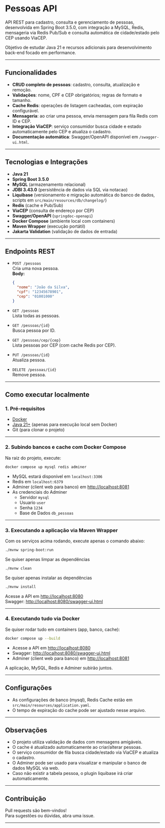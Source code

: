 # Pessoas API

API REST para cadastro, consulta e gerenciamento de pessoas, desenvolvida em Spring Boot 3.5.0, com integração a MySQL, Redis, mensageria via Redis Pub/Sub e consulta automática de cidade/estado pelo CEP usando ViaCEP.

Objetivo de estudar Java 21 e recursos adicionais para desenvolvimento back-end focado em performance.

---

## Funcionalidades

- **CRUD completo de pessoas**: cadastro, consulta, atualização e remoção.
- **Validações**: nome, CPF e CEP obrigatórios; regras de formato e tamanho.
- **Cache Redis**: operações de listagem cacheadas, com expiração configurável.
- **Mensageria**: ao criar uma pessoa, envia mensagem para fila Redis com ID e CEP.
- **Integração ViaCEP**: serviço consumidor busca cidade e estado automaticamente pelo CEP e atualiza o cadastro.
- **Documentação automática**: Swagger/OpenAPI disponível em `/swagger-ui.html`.

---

## Tecnologias e Integrações

- **Java 21**
- **Spring Boot 3.5.0**
- **MySQL** (armazenamento relacional)
- **JDBI 3.43.0** (persistência de dados via SQL via notacao)
- **Liquibase** (versionamento e migração automática do banco de dados, scripts em `src/main/resources/db/changelog/`)
- **Redis** (cache e Pub/Sub)
- **ViaCEP** (consulta de endereço por CEP)
- **Swagger/OpenAPI** (`springdoc-openapi`)
- **Docker Compose** (ambiente local com containers)
- **Maven Wrapper** (execução portátil)
- **Jakarta Validation** (validação de dados de entrada)

---

## Endpoints REST

- `POST /pessoas`  
  Cria uma nova pessoa.  
  **Body:**  
  ```json
  {
    "nome": "João da Silva",
    "cpf": "12345678901",
    "cep": "01001000"
  }
  ```

- `GET /pessoas`  
  Lista todas as pessoas.

- `GET /pessoas/{id}`  
  Busca pessoa por ID.

- `GET /pessoas/cep/{cep}`  
  Lista pessoas por CEP (com cache Redis por CEP).

- `PUT /pessoas/{id}`  
  Atualiza pessoa.

- `DELETE /pessoas/{id}`  
  Remove pessoa.

---

## Como executar localmente

### 1. Pré-requisitos

- [Docker](https://www.docker.com/products/docker-desktop)
- [Java 21+](https://adoptium.net/) (apenas para execução local sem Docker)
- Git (para clonar o projeto)

---

### 2. Subindo bancos e cache com Docker Compose

Na raiz do projeto, execute:

```sh
docker compose up mysql redis adminer
```

- MySQL estará disponível em `localhost:3306`
- Redis em `localhost:6379`
- Adminer (client web para banco) em [http://localhost:8081](http://localhost:8081)
- As credenciais do Adminer
  - Servidor `mysql`
  - Usuario `user`
  - Senha `1234`
  - Base de Dados `db_pessoas`
---

### 3. Executando a aplicação via Maven Wrapper

Com os serviços acima rodando, execute apenas o comando abaixo:
```sh
./mvnw spring-boot:run
```
Se quiser apenas limpar as dependências
```sh
./mvnw clean
```
Se quiser apenas instalar as dependências
```sh
./mvnw install
```

Acesse a API em [http://localhost:8080](http://localhost:8080)  
Swagger: [http://localhost:8080/swagger-ui.html](http://localhost:8080/swagger-ui.html)

---

### 4. Executando tudo via Docker

Se quiser rodar tudo em containers (app, banco, cache):

```sh
docker compose up --build
```
- Acesse a API em [http://localhost:8080](http://localhost:8080)  
- Swagger: [http://localhost:8080/swagger-ui.html](http://localhost:8080/swagger-ui.html)
- Adminer (client web para banco) em [http://localhost:8081](http://localhost:8081)

A aplicação, MySQL, Redis e Adminer subirão juntos.

---

## Configurações

- As configurações de banco (mysql), Redis Cache estão em `src/main/resources/application.yaml`.
- O tempo de expiração do cache pode ser ajustado nesse arquivo.

---

## Observações

- O projeto utiliza validação de dados com mensagens amigáveis.
- O cache é atualizado automaticamente ao criar/alterar pessoas.
- O serviço consumidor de fila busca cidade/estado via ViaCEP e atualiza o cadastro.
- O Adminer pode ser usado para visualizar e manipular o banco de dados MySQL via web.
- Caso não existir a tabela pessoa, o plugin liquibase irá criar automaticamente.

---

## Contribuição

Pull requests são bem-vindos!  
Para sugestões ou dúvidas, abra uma issue.

---